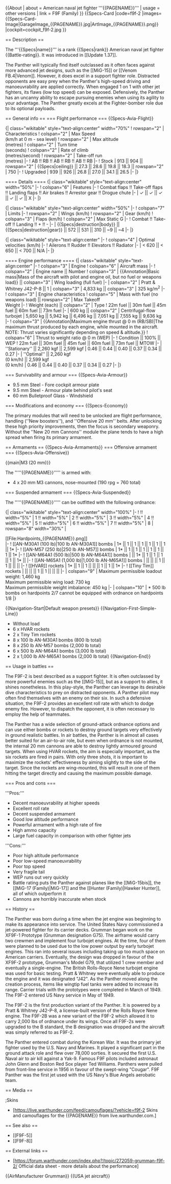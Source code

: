 {{About
| about = American naval jet fighter '''{{PAGENAME}}'''
| usage = other versions
| link = F9F (Family)
}}
{{Specs-Card
|code=f9f-2
|images={{Specs-Card-Image|GarageImage_{{PAGENAME}}.jpg|ArtImage_{{PAGENAME}}.png}}
|cockpit=cockpit_f9f-2.jpg
}}

== Description ==
<!-- ''In the description, the first part should be about the history of and the creation and combat usage of the aircraft, as well as its key features. In the second part, tell the reader about the aircraft in the game. Insert a screenshot of the vehicle, so that if the novice player does not remember the vehicle by name, he will immediately understand what kind of vehicle the article is talking about.'' -->
The '''{{Specs|name}}''' is a rank {{Specs|rank}} American naval jet fighter {{Battle-rating}}. It was introduced in [[Update 1.37]].

The Panther will typically find itself outclassed as it often faces against more advanced jet designs, such as the [[MiG-15]] or [[Venom FB.4|Venom]]. However, it does excel in a support fighter role. Distracted opponents are easy prey when the Panther's high-speed driving and manoeuvrability are applied correctly. When engaged 1 on 1 with other jet fighters, its flaws (low top speed) can be exposed. Defensively, the Panther has an uncanny ability to escape pursuing enemies when using its agility to your advantage. The Panther greatly excels at the Fighter-bomber role due to its optional payloads.

== General info ==
=== Flight performance ===
{{Specs-Avia-Flight}}
<!-- ''Describe how the aircraft behaves in the air. Speed, manoeuvrability, acceleration and allowable loads - these are the most important characteristics of the vehicle.'' -->

{| class="wikitable" style="text-align:center" width="70%"
! rowspan="2" | Characteristics
! colspan="2" | Max Speed<br>(km/h at 0 m - sea level)
! rowspan="2" | Max altitude<br>(metres)
! colspan="2" | Turn time<br>(seconds)
! colspan="2" | Rate of climb<br>(metres/second)
! rowspan="2" | Take-off run<br>(metres)
|-
! AB !! RB !! AB !! RB !! AB !! RB
|-
! Stock
| 913 || 904 || rowspan="2" | {{Specs|ceiling}} || 27.3 || 28.6 || 19.8 || 18.3 || rowspan="2" | 750
|-
! Upgraded
| 939 || 926 || 26.8 || 27.0 || 34.1 || 26.5
|-
|}

==== Details ====
{| class="wikitable" style="text-align:center" width="50%"
|-
! colspan="6" | Features
|-
! Combat flaps !! Take-off flaps !! Landing flaps !! Air brakes !! Arrestor gear !! Drogue chute
|-
| ✓ || ✓ || ✓ || ✓ || ✓ || X     <!-- ✓ -->
|-
|}

{| class="wikitable" style="text-align:center" width="50%"
|-
! colspan="7" | Limits
|-
! rowspan="2" | Wings (km/h)
! rowspan="2" | Gear (km/h)
! colspan="3" | Flaps (km/h)
! colspan="2" | Max Static G
|-
! Combat !! Take-off !! Landing !! + !! -
|-
| {{Specs|destruction|body}} || {{Specs|destruction|gear}} || 572 || 531 || 310 || ~9 || ~4
|-
|}

{| class="wikitable" style="text-align:center"
|-
! colspan="4" | Optimal velocities (km/h)
|-
! Ailerons !! Rudder !! Elevators !! Radiator
|-
| < 620 || < 650 || < 700 || N/A
|-
|}

==== Engine performance ====
{| class="wikitable" style="text-align:center"
|-
! colspan="3" | Engine
! colspan="6" | Aircraft mass
|-
! colspan="2" | Engine name || Number
! colspan="3" | {{Annotation|Basic mass|Mass of the aircraft with pilot and engine oil, but no fuel or weapons load}} || colspan="3" | Wing loading (full fuel)
|-
| colspan="2" | Pratt & Whitney J42-P-8 || 1
| colspan="3" | 4,833 kg || colspan="3" | 325 kg/m<sup>2</sup>
|-
! colspan="3" | Engine characteristics
! colspan="5" | Mass with fuel (no weapons load) || rowspan="2" | Max Takeoff<br>Weight
|-
! Weight (each) || colspan="2" | Type
! 22m fuel || 30m fuel || 45m fuel || 60m fuel || 73m fuel
|-
| 600 kg || colspan="2" | Centrifugal-flow turbojet
| 5,650 kg || 5,942 kg || 6,496 kg || 7,051 kg || 7,555 kg || 9,636 kg
|-
! colspan="3" | {{Annotation|Maximum engine thrust @ 0 m (RB/SB)|The maximum thrust produced by each engine, while mounted in the aircraft. NOTE: Thrust varies significantly depending on speed & altitude.}}
! colspan="6" | Thrust to weight ratio @ 0 m (WEP)
|-
! Condition || 100% || WEP
! 22m fuel || 30m fuel || 45m fuel || 60m fuel || 73m fuel || MTOW
|-
| ''Stationary'' || 2,260 kgf || 2,599 kgf
| 0.46 || 0.44 || 0.40 || 0.37 || 0.34 || 0.27
|-
| ''Optimal'' || 2,260 kgf<br>(0 km/h) || 2,599 kgf<br>(0 km/h)
| 0.46 || 0.44 || 0.40 || 0.37 || 0.34 || 0.27
|-
|}

=== Survivability and armour ===
{{Specs-Avia-Armour}}
<!-- ''Examine the survivability of the aircraft. Note how vulnerable the structure is and how secure the pilot is, whether the fuel tanks are armoured, etc. Describe the armour, if there is any, and also mention the vulnerability of other critical aircraft systems.'' -->

* 9.5 mm Steel - Fore cockpit armour plate
* 9.5 mm Steel - Armour plate behind pilot's seat
* 60 mm Bulletproof Glass - Windshield

=== Modifications and economy ===
{{Specs-Economy}}

The primary modules that will need to be unlocked are flight performance, handling (''New boosters''), and ''Offensive 20 mm'' belts. After unlocking these high priority improvements, then the focus is secondary weaponry. Without the ''New 20 mm Cannons'' module the plane tends to have a high spread when firing its primary armament.

== Armaments ==
{{Specs-Avia-Armaments}}
=== Offensive armament ===
{{Specs-Avia-Offensive}}
<!-- ''Describe the offensive armament of the aircraft, if any. Describe how effective the cannons and machine guns are in a battle, and also what belts or drums are better to use. If there is no offensive weaponry, delete this subsection.'' -->
{{main|M3 (20 mm)}}

The '''''{{PAGENAME}}''''' is armed with:

* 4 x 20 mm M3 cannons, nose-mounted (190 rpg = 760 total)

=== Suspended armament ===
{{Specs-Avia-Suspended}}
<!-- ''Describe the aircraft's suspended armament: additional cannons under the wings, bombs, rockets and torpedoes. This section is especially important for bombers and attackers. If there is no suspended weaponry remove this subsection.'' -->

The '''''{{PAGENAME}}''''' can be outfitted with the following ordnance:

{| class="wikitable" style="text-align:center" width="100%"
|-
! !! width="5%" | 1 !! width="5%" | 2 !! width="5%" | 3 !! width="5%" | 4 !! width="5%" | 5 !! width="5%" | 6 !! width="5%" | 7 !! width="5%" | 8
| rowspan="8" width="30%" | <div class="ttx-image">[[File:Hardpoints_{{PAGENAME}}.png]]</div>
|-
! [[AN-M30A1 (100 lb)|100 lb AN-M30A1]] bombs
| 1* || 1 || 1 || 1 || 1 || 1 || 1 || 1*
|-
! [[AN-M57 (250 lb)|250 lb AN-M57]] bombs
| 1* || 1 || 1 || 1 || 1 || 1 || 1 || 1*
|-
! [[AN-M64A1 (500 lb)|500 lb AN-M64A1]] bombs
| || 1* || 1 || 1 || 1 || 1 || 1* ||
|-
! [[AN-M65A1 (1,000 lb)|1,000 lb AN-M65A1]] bombs
| || || || 1 || 1 || || ||
|-
! [[HVAR]] rockets
| 1* || 1 || 1 || || || 1 || 1 || 1*
|-
! [[Tiny Tim]] rockets
| || || || 1 || 1 || || ||
|-
| colspan="9" | Maximum permissible loadout weight: 1,460 kg<br>Maximum permissible wing load: 730 kg<br>Maximum permissible weight imbalance: 450 kg
|-
| colspan="10" | * 500 lb bombs on hardpoints 2/7 cannot be equipped with ordnance on hardpoints 1/8
|}

{{Navigation-Start|Default weapon presets}}
{{Navigation-First-Simple-Line}}
* Without load
* 6 x HVAR rockets
* 2 x Tiny Tim rockets
* 8 x 100 lb AN-M30A1 bombs (800 lb total)
* 8 x 250 lb AN-M57 bombs (2,000 lb total)
* 6 x 500 lb AN-M64A1 bombs (3,000 lb total)
* 2 x 1,000 lb AN-M65A1 bombs (2,000 lb total)
{{Navigation-End}}

== Usage in battles ==
<!-- ''Describe the tactics of playing in the aircraft, the features of using aircraft in a team and advice on tactics. Refrain from creating a "guide" - do not impose a single point of view, but instead, give the reader food for thought. Examine the most dangerous enemies and give recommendations on fighting them. If necessary, note the specifics of the game in different modes (AB, RB, SB).'' -->

The F9F-2 is best described as a support fighter. It is often outclassed by more powerful enemies such as the [[MiG-15]], but as a support to allies, it shines nonetheless. In this play-style, the Panther can leverage its desirable dive characteristics to prey on distracted opponents. A Panther pilot may often find themselves with an enemy on their six. In such a defensive situation, the F9F-2 provides an excellent roll rate with which to dodge enemy fire. However, to dispatch the opponent, it is often necessary to employ the help of teammates.

The Panther has a wide selection of ground-attack ordnance options and can use either bombs or rockets to destroy ground targets very effectively in ground realistic battles. In air battles, the Panther is in almost all cases better suited for an air-to-air role, but even when ordnance is not mounted, the internal 20 mm cannons are able to destroy lightly armoured ground targets. When using HVAR rockets, the aim is especially important, as the six rockets are fired in pairs. With only three shots, it is important to maximize the rockets' effectiveness by aiming slightly to the side of the target. Since the rockets are wing-mounted, this will result in one of them hitting the target directly and causing the maximum possible damage.

=== Pros and cons ===
<!-- ''Summarise and briefly evaluate the vehicle in terms of its characteristics and combat effectiveness. Mark its pros and cons in the bulleted list. Try not to use more than 6 points for each of the characteristics. Avoid using categorical definitions such as "bad", "good" and the like - use substitutions with softer forms such as "inadequate" and "effective".'' -->

'''Pros:'''

* Decent manoeuvrability at higher speeds
* Excellent roll rate
* Decent suspended armament
* Good low altitude performance
* Powerful armament with a high rate of fire
* High ammo capacity
* Large fuel capacity in comparison with other fighter jets

'''Cons:'''

* Poor high altitude performance
* Poor low-speed manoeuvrability
* Poor top speed
* Very fragile tail
* WEP runs out very quickly
* Battle rating puts the Panther against planes like the [[MiG-15bis]], the [[MiG-17 (Family)|MiG-17]] and the [[Hunter (Family)|Hawker Hunter]], all of which outperform it
* Cannons are horribly inaccurate when stock

== History ==
<!-- ''Describe the history of the creation and combat usage of the aircraft in more detail than in the introduction. If the historical reference turns out to be too long, take it to a separate article, taking a link to the article about the vehicle and adding a block "/History" (example: <nowiki>https://wiki.warthunder.com/(Vehicle-name)/History</nowiki>) and add a link to it here using the <code>main</code> template. Be sure to reference text and sources by using <code><nowiki><ref></ref></nowiki></code>, as well as adding them at the end of the article with <code><nowiki><references /></nowiki></code>. This section may also include the vehicle's dev blog entry (if applicable) and the in-game encyclopedia description (under <code><nowiki>=== In-game description ===</nowiki></code>, also if applicable).'' -->

The Panther was born during a time when the jet engine was beginning to make its appearance into service. The United States Navy commissioned a jet-powered fighter for its carrier decks. Grumman began work on the XF9F-1 Prototype (Grumman designation G75). The airframe would carry two crewmen and implement four turbojet engines. At the time, four of them were planned to be used due to the low power output by early turbojet engines. This ran into several issues including taking up too much space on American carriers. Eventually, the design was dropped in favour of the XF9F-2 prototype, Grumman's Model G79, that utilized 1 crew member and eventually a single-engine. The British Rolls-Royce Nene turbojet engine was used for basic testing. Pratt & Whitney were eventually able to produce the engine and it was designated "J42". As the Panther moved along the creation process, items like wingtip fuel tanks were added to increase its range. Carrier trials with the prototypes were completed in March of 1949. The F9F-2 entered US Navy service in May of 1949.

The F9F-2 is the first production variant of the Panther. It is powered by a Pratt & Whitney J42-P-8, a license-built version of the Rolls Royce Nene engine. The F9F-2B was a new variant of the F9F-2 which allowed it to carry 2,000 lbs of ordnance under its wings. Once all F9F-2s were upgraded to the B standard, the B designation was dropped and the aircraft was simply referred to as F9F-2.

The Panther entered combat during the Korean War. It was the primary jet fighter used by the U.S. Navy and Marines. It played a significant part in the ground attack role and flew over 78,000 sorties. It secured the first U.S. Naval air to air kill against a Yak-9. Famous F9F pilots included astronaut John Glenn and Boston Red Sox player Ted Williams. Panthers were pulled from front-line service in 1956 in favour of the swept-wing "Cougar". F9F Panther was the first jet used with the US Navy's Blue Angels aerobatic team.

== Media ==
<!-- ''Excellent additions to the article would be video guides, screenshots from the game, and photos.'' -->

;Skins
* [https://live.warthunder.com/feed/camouflages/?vehicle=f9f-2 Skins and camouflages for the {{PAGENAME}} from live.warthunder.com.]

== See also ==
<!-- ''Links to the articles on the War Thunder Wiki that you think will be useful for the reader, for example:''
* ''reference to the series of the aircraft;''
* ''links to approximate analogues of other nations and research trees.'' -->

* [[F9F-5]]
* [[F9F-8]]

== External links ==
<!-- ''Paste links to sources and external resources, such as:''
* ''topic on the official game forum;''
* ''other literature.'' -->

* [https://forum.warthunder.com/index.php?/topic/272059-grumman-f9f-2/ Official data sheet - more details about the performance]

{{AirManufacturer Grumman}}
{{USA jet aircraft}}